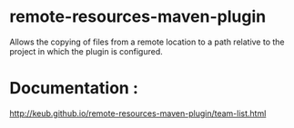 # remote-resources-maven-plugin
Allows the copying of files from a remote location to a path relative to the project in which the plugin is configured.

# Documentation :
http://keub.github.io/remote-resources-maven-plugin/team-list.html